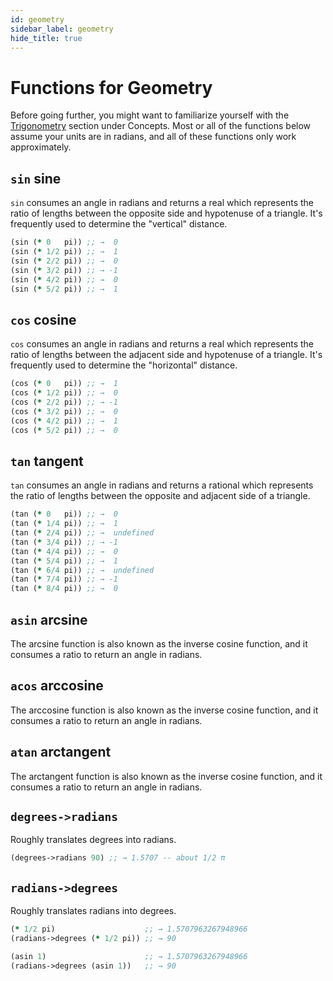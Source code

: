 ```yaml
---
id: geometry
sidebar_label: geometry
hide_title: true
---
```


# Functions for Geometry

Before going further, you might want to familiarize yourself with the 
[Trigonometry](trigonometry.md) section under Concepts. Most or all of the
functions below assume your units are in radians, and all of these functions
only work approximately.

## `sin` sine

`sin` consumes an angle in radians and returns a real which represents the ratio
of lengths between the opposite side and hypotenuse of a triangle. It's 
frequently used to determine the "vertical" distance.

``` clojure
(sin (* 0   pi)) ;; →  0
(sin (* 1/2 pi)) ;; →  1
(sin (* 2/2 pi)) ;; →  0
(sin (* 3/2 pi)) ;; → -1
(sin (* 4/2 pi)) ;; →  0
(sin (* 5/2 pi)) ;; →  1
```

## `cos` cosine

`cos` consumes an angle in radians and returns a real which represents the ratio
of lengths between the adjacent side and hypotenuse of a triangle. It's 
frequently used to determine the "horizontal" distance.

``` clojure
(cos (* 0   pi)) ;; →  1
(cos (* 1/2 pi)) ;; →  0
(cos (* 2/2 pi)) ;; → -1
(cos (* 3/2 pi)) ;; →  0
(cos (* 4/2 pi)) ;; →  1
(cos (* 5/2 pi)) ;; →  0
```

## `tan` tangent

`tan` consumes an angle in radians and returns a rational which represents the
ratio of lengths between the opposite and adjacent side of a triangle.

``` clojure
(tan (* 0   pi)) ;; →  0
(tan (* 1/4 pi)) ;; →  1
(tan (* 2/4 pi)) ;; →  undefined
(tan (* 3/4 pi)) ;; → -1
(tan (* 4/4 pi)) ;; →  0
(tan (* 5/4 pi)) ;; →  1
(tan (* 6/4 pi)) ;; →  undefined
(tan (* 7/4 pi)) ;; → -1
(tan (* 8/4 pi)) ;; →  0
```

## `asin` arcsine

The arcsine function is also known as the inverse cosine function, and it 
consumes a ratio to return an angle in radians.

## `acos` arccosine

The arccosine function is also known as the inverse cosine function, and it 
consumes a ratio to return an angle in radians.

## `atan` arctangent

The arctangent function is also known as the inverse cosine function, and it 
consumes a ratio to return an angle in radians.

## `degrees->radians`

Roughly translates degrees into radians.

``` clojure
(degrees->radians 90) ;; → 1.5707 -- about 1/2 π
```

## `radians->degrees`

Roughly translates radians into degrees.

``` clojure
(* 1/2 pi)                    ;; → 1.5707963267948966
(radians->degrees (* 1/2 pi)) ;; → 90

(asin 1)                      ;; → 1.5707963267948966
(radians->degrees (asin 1))   ;; → 90
```
